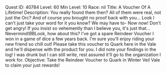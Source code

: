 Quest ID: 40784
Level: 60
Min Level: 10
Race: nil
Title: A Voucher Of A Lifetime!
Description: You really found them then? All of them were real, not just the Orc? And of course you brought no proof back with you… Look I can't just take your word for it you know? We may have to- Now now! Don't get angry! If you insist so vehemently than I believe you, it's just that... Nevermind!$B$BLook, how about this? I've got a spare Reindeer Voucher I won in a game of dice a few years back. I'm sure you'll enjoy riding your new friend so chill out! Please take this voucher to Quark here in the Vale and he'll dispense with the product for you. I did note your findings in the log! I was drunk but I can still write, rest assured it'll go to the organization I work for.
Objective: Take the Reindeer Voucher to Quark in Winter Veil Vale to claim your just rewards!
